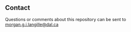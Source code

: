 Contact
-------

Questions or comments about this repository can be sent to morgan.g.i.langille@dal.ca
